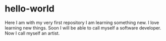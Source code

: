 # hello-world
Here I am with my very first repository
I am learning something new. I love learning new things.
Soon I will be able to call myself a software developer.
Now I call myself an artist.
